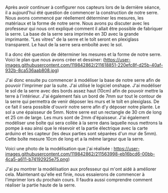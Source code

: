 Après avoir continuer à configurer nos capteurs lors de la dernière séance, il a aujourd'hui été question de commencer la construction de notre serre.
Nous avons commencé par réellement déterminer les mesures, les matériaux et la forme de notre serre. Nous avons pu discuter avec les professeur
qui nous ont expliqué comment il allait être possible de fabriquer la serre.
La base de la serre sera imprimée en 3D avec la grande imprimante. "Les vitres" de la serre et le toît seront en plexiglass transparent. Le haut de la serre
sera emboîté avec le sol.

Il a donc été question de déterminer les mesures et la forme de notre serre. 
Voici le plan que nous avons créer et dessiner: (https://user-images.githubusercontent.com/119842862/211618851-220efc8f-d25b-40af-932b-8ca536aab808.jpg)

J'ai donc ensuite pu commencer à modéliser la base de notre serre afin de pouvoir l'imprimer par la suite. 
J'ai utilisé le logiciel onshape.
J'ai modéliser le sol de la serre avec des bords assez haut (10cm) afin de pouvoir mettre la terre à l'intérieur. J'ai également fais un bord de 7mm 
sur tout le contour de la serre qui permettra de venir déposer les murs et le toît en plexiglass. De ce fait il sera possible d'ouvrir notre 
serre afin d'y déposer notre plante.
Le sol a une épaisseur de 5mm. Notre serre est un rectangle de 30 cm de long et 25 cm de large. Les murs sont de 2mm d'épaisseur.
J'ai également modéliser une boîte qui sera collée à la serre dans laquelle nous mettrons la pompe à eau ainsi que le résevoir et la partie électrique 
avec la carte arduino et les capteur (les deux parties sont séparées d'un mur de 5mm). Cette boîte mesure 10cm de long et a la même largeur que la serre.

Voici une photo de la modélisation que j'ai réalisée : https://user-images.githubusercontent.com/119842862/211563998-eb16bcd6-00bb-4ca5-a611-b74192925e75.png)

J'ai pu montrer la modélisation aux professeur qui m'ont aidé à améliorer cela. Maintenant qu'elle est finie, nous essaierons de commencer à l'imprimer lors
du prochain cours. Il faudra aussi comprendre comment réaliser la partie haute de la serre. 

